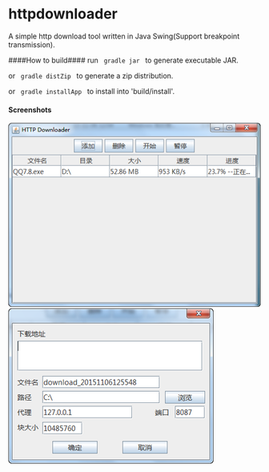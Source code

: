 httpdownloader
==============

A simple http download tool written in Java Swing(Support breakpoint transmission).

####How to build####
run
<code>
gradle jar
</code>
to generate executable JAR.

or 
<code>
gradle distZip
</code>
to generate a zip distribution.

or 
<code>
gradle installApp
</code>
to install into 'build/install'.

#### Screenshots
![main](screenshots/main.png)
![add](screenshots/add.png)
